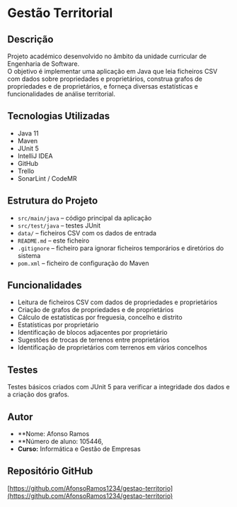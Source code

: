 # Gestão Territorial

## Descrição
Projeto académico desenvolvido no âmbito da unidade curricular de Engenharia de Software.  
O objetivo é implementar uma aplicação em Java que leia ficheiros CSV com dados sobre propriedades e proprietários, construa grafos de propriedades e de proprietários, e forneça diversas estatísticas e funcionalidades de análise territorial.

## Tecnologias Utilizadas
- Java 11
- Maven
- JUnit 5
- IntelliJ IDEA
- GitHub
- Trello
- SonarLint / CodeMR

## Estrutura do Projeto
- `src/main/java` – código principal da aplicação
- `src/test/java` – testes JUnit
- `data/` – ficheiros CSV com os dados de entrada
- `README.md` – este ficheiro
- `.gitignore` – ficheiro para ignorar ficheiros temporários e diretórios do sistema
- `pom.xml` – ficheiro de configuração do Maven

## Funcionalidades
- Leitura de ficheiros CSV com dados de propriedades e proprietários
- Criação de grafos de propriedades e de proprietários
- Cálculo de estatísticas por freguesia, concelho e distrito
- Estatísticas por proprietário
- Identificação de blocos adjacentes por proprietário
- Sugestões de trocas de terrenos entre proprietários
- Identificação de proprietários com terrenos em vários concelhos

## Testes
Testes básicos criados com JUnit 5 para verificar a integridade dos dados e a criação dos grafos.

## Autor
- **Nome: Afonso Ramos
- **Número de aluno: 105446,
- **Curso:** Informática e Gestão de Empresas

## Repositório GitHub
[https://github.com/AfonsoRamos1234/gestao-territorio](https://github.com/AfonsoRamos1234/gestao-territorio)